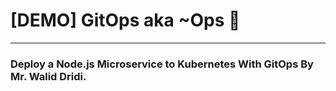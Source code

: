 # [DEMO] GitOps aka ~Ops :rocket:
---

### Deploy a Node.js Microservice to Kubernetes With GitOps By Mr. Walid Dridi.
